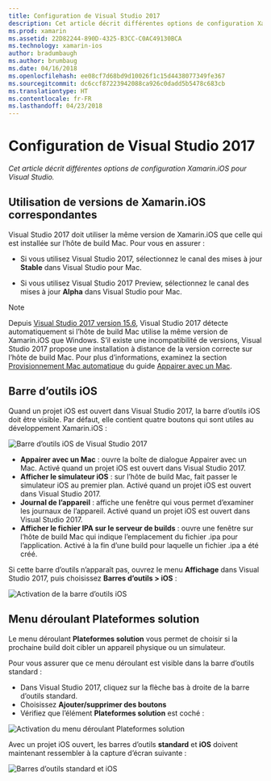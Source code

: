 ```yaml
---
title: Configuration de Visual Studio 2017
description: Cet article décrit différentes options de configuration Xamarin.iOS pour Visual Studio 2017.
ms.prod: xamarin
ms.assetid: 22D82244-890D-4325-B3CC-C0AC49130BCA
ms.technology: xamarin-ios
author: bradumbaugh
ms.author: brumbaug
ms.date: 04/16/2018
ms.openlocfilehash: ee08cf7d68bd9d10026f1c15d4438077349fe367
ms.sourcegitcommit: dc6ccf87223942088ca926c0dadd5b5478c683cb
ms.translationtype: HT
ms.contentlocale: fr-FR
ms.lasthandoff: 04/23/2018
---
```

# <a name="configuring-visual-studio-2017"></a>Configuration de Visual Studio 2017

_Cet article décrit différentes options de configuration Xamarin.iOS pour Visual Studio._

## <a name="using-matching-xamarinios-versions"></a>Utilisation de versions de Xamarin.iOS correspondantes

Visual Studio 2017 doit utiliser la même version de Xamarin.iOS que celle qui est installée sur l’hôte de build Mac. Pour vous en assurer :

 - Si vous utilisez Visual Studio 2017, sélectionnez le canal des mises à jour **Stable** dans Visual Studio pour Mac.

 - Si vous utilisez Visual Studio 2017 Preview, sélectionnez le canal des mises à jour **Alpha** dans Visual Studio pour Mac.

> [!NOTE]
> Depuis [Visual Studio 2017 version 15.6](https://docs.microsoft.com/visualstudio/releasenotes/vs2017-relnotes#automatic-macos-provisioning), Visual Studio 2017 détecte automatiquement si l’hôte de build Mac utilise la même version de Xamarin.iOS que Windows. S’il existe une incompatibilité de versions, Visual Studio 2017 propose une installation à distance de la version correcte sur l’hôte de build Mac. Pour plus d’informations, examinez la section [Provisionnement Mac automatique](~/ios/get-started/installation/windows/connecting-to-mac/index.md#automatic-mac-provisioning) du guide [Appairer avec un Mac](~/ios/get-started/installation/windows/connecting-to-mac/index.md).

## <a name="ios-toolbar"></a>Barre d’outils iOS

Quand un projet iOS est ouvert dans Visual Studio 2017, la barre d’outils iOS doit être visible.  Par défaut, elle contient quatre boutons qui sont utiles au développement Xamarin.iOS :

![Barre d’outils iOS de Visual Studio 2017](config-options-images/ios-toolbar.png "Barre d’outils iOS de Visual Studio 2017")

- **Appairer avec un Mac** : ouvre la boîte de dialogue Appairer avec un Mac. Activé quand un projet iOS est ouvert dans Visual Studio 2017.
- **Afficher le simulateur iOS** : sur l’hôte de build Mac, fait passer le simulateur iOS au premier plan. Activé quand un projet iOS est ouvert dans Visual Studio 2017.
- **Journal de l’appareil** : affiche une fenêtre qui vous permet d’examiner les journaux de l’appareil. Activé quand un projet iOS est ouvert dans Visual Studio 2017.
- **Afficher le fichier IPA sur le serveur de builds** : ouvre une fenêtre sur l’hôte de build Mac qui indique l’emplacement du fichier .ipa pour l’application. Activé à la fin d’une build pour laquelle un fichier .ipa a été créé.

Si cette barre d’outils n’apparaît pas, ouvrez le menu **Affichage** dans Visual Studio 2017, puis choisissez **Barres d’outils > iOS** :

![Activation de la barre d’outils iOS](config-options-images/ios-toolbar-enable.png "Activation de la barre d’outils iOS")

## <a name="solution-platforms-drop-down-menu"></a>Menu déroulant Plateformes solution

Le menu déroulant **Plateformes solution** vous permet de choisir si la prochaine build doit cibler un appareil physique ou un simulateur.

Pour vous assurer que ce menu déroulant est visible dans la barre d’outils standard :

- Dans Visual Studio 2017, cliquez sur la flèche bas à droite de la barre d’outils standard.
- Choisissez **Ajouter/supprimer des boutons** 
- Vérifiez que l’élément **Plateformes solution** est coché :

![Activation du menu déroulant Plateformes solution](config-options-images/solution-platforms-enable.png "Activation du menu déroulant Plateformes solution")

Avec un projet iOS ouvert, les barres d’outils **standard** et **iOS** doivent maintenant ressembler à la capture d’écran suivante :

![Barres d’outils standard et iOS](config-options-images/toolbars.png "Barres d’outils standard et iOS")



